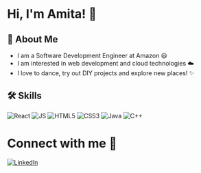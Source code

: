 
# Hi, I'm Amita! 👋

## 🚀 About Me
* I am a Software Development Engineer at Amazon 😃
* I am interested in web development and cloud technologies ☁️
* I love to dance, try out DIY projects and explore new places! ✨
  
## 🛠 Skills
<img alt="React" src="https://img.shields.io/badge/React-20232A?style=for-the-badge&logo=react&logoColor=61DAFB"/> <img alt="JS" src="https://img.shields.io/badge/JavaScript-323330?style=for-the-badge&logo=javascript&logoColor=F7DF1E"/> <img alt="HTML5" src="https://img.shields.io/badge/HTML5-E34F26?style=for-the-badge&logo=html5&logoColor=white"/> <img alt="CSS3" src="https://img.shields.io/badge/CSS3-1572B6?style=for-the-badge&logo=css3&logoColor=white"/> <img alt="Java" src="https://img.shields.io/badge/Java-ED8B00?style=for-the-badge&logo=java&logoColor=white"/> <img alt="C++" src="https://img.shields.io/badge/C%2B%2B-00599C?style=for-the-badge&logo=c%2B%2B&logoColor=white"/>

# Connect with me 📢
<a href="https://www.linkedin.com/in/amita-amte-b0216983/" target="_blank"><img alt="LinkedIn" src="https://img.shields.io/badge/linkedin%20-%230077B5.svg?&style=for-the-badge&logo=linkedin&logoColor=white"/></a>



  
